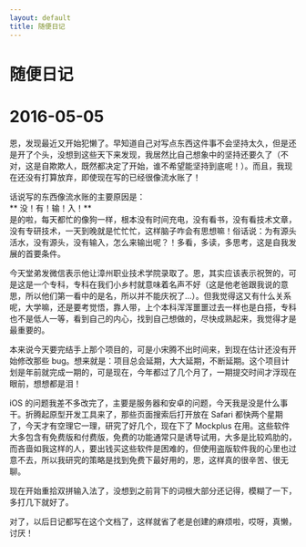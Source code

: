 ```yaml
---
layout: default
title: 随便日记
---  
```


# 随便日记  

# 2016-05-05  

恩，发现最近又开始犯懒了。早知道自己对写点东西这件事不会坚持太久，但是还是开了个头，没想到这些天下来发现，我居然比自己想象中的坚持还要久了（不对，这是自欺欺人，既然都决定了开始，谁不希望能坚持到底呢！）。而且，我现在还没有打算放弃，即使现在写的已经很像流水账了！  

话说写的东西像流水账的主要原因是：  
** 没！有！输！入！**  
是的啦，每天都忙的像狗一样，根本没有时间充电，没有看书，没有看技术文章，没有专研技术，一天到晚就是忙忙忙，这样脑子咋会有思想嘛！俗话说：为有源头活水，没有源头，没有输入，怎么来输出呢？！多看，多读，多思考，这是自我发展的首要条件。  

今天堂弟发微信表示他让漳州职业技术学院录取了。恩，其实应该表示祝贺的，可是这是一个专科，专科在我们小乡村就意味着名声不好（这是他老爸跟我说的意思，所以他们第一看中的是名，所以并不能庆祝了...）。但我觉得这又有什么关系呢，大学嘛，还是要考觉悟，靠人带，上个本科浑浑噩噩过去一样也是白搭，专科也不是低人一等，看到自己的内心，找到自己想做的，尽快成熟起来，我觉得才是最重要的。  

本来说今天要完结手上那个项目的，可是小宋腾不出时间来，到现在估计还没有开始修改那些 bug。想来就是：项目总会延期，大大延期，不断延期。这个项目计划是年前就完成一期的，可是现在，今年都过了几个月了，一期提交时间才浮现在眼前，想想都是泪！  

iOS 的问题我差不多改完了，主要是服务器和安卓的问题，今天我是没是什么事干。折腾起原型开发工具来了，那些页面搜索后打开放在 Safari 都快两个星期了，今天才有空理它一理，研究了好几个，现在下了 Mockplus 在用。这些软件大多包含有免费版和付费版，免费的功能通常只是诱导试用，大多是比较鸡肋的，而吝啬如我这样的人，要出钱买这些软件是困难的，但使用盗版软件我的心里也过意不去，所以我研究的策略是找到免费下最好用的，恩，这样真的很辛苦、很无聊。  

现在开始重拾双拼输入法了，没想到之前背下的词根大部分还记得，模糊了一下，多打几下就好了。  

对了，以后日记都写在这个文档了，这样就省了老是创建的麻烦啦，哎呀，真懒，讨厌！
